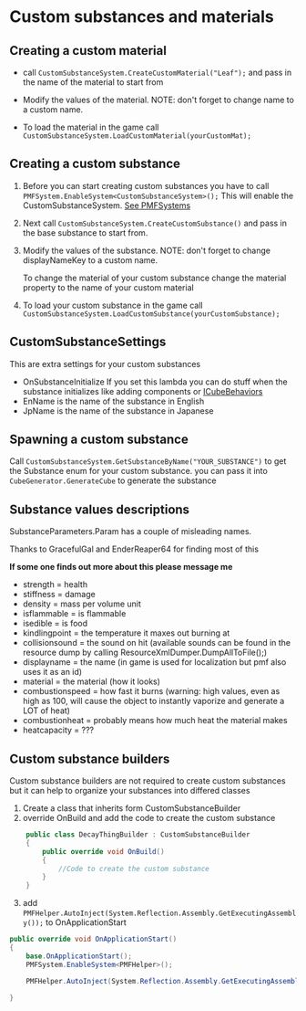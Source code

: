 # Custom substances and materials


## Creating a custom material
* call ```CustomSubstanceSystem.CreateCustomMaterial("Leaf");``` and pass in the name of the material to start from
* Modify the values of the material. NOTE: don't forget to change name to a custom name.

* To load the material in the game call ```CustomSubstanceSystem.LoadCustomMaterial(yourCustomMat);```



## Creating a custom substance
1) Before you can start creating custom substances you have to call ``` PMFSystem.EnableSystem<CustomSubstanceSystem>(); ``` This will enable the CustomSubstanceSystem. [See PMFSystems](./PMFSystems.md)

2) Next call ```CustomSubstanceSystem.CreateCustomSubstance()``` and pass in the base substance to start from.

3) Modify the values of the substance. NOTE: don't forget to change displayNameKey to a custom name.

    To change the material of your custom substance change the material property to the name of your custom material

4) To load your custom substance in the game call ```CustomSubstanceSystem.LoadCustomSubstance(yourCustomSubstance);```

## CustomSubstanceSettings
This are extra settings for your custom substances
* OnSubstanceInitialize If you set this lambda you can do stuff when the substance initializes like adding components or [ICubeBehaviors](./ICubeBehaviors.md)
* EnName is the name of the substance in English
* JpName is the name of the substance in Japanese

## Spawning a custom substance
Call ```CustomSubstanceSystem.GetSubstanceByName("YOUR_SUBSTANCE")``` to get the Substance enum for your custom substance. you can pass it into ```CubeGenerator.GenerateCube``` to generate the substance


## Substance values descriptions
SubstanceParameters.Param has a couple of misleading names.

Thanks to GracefulGal and EnderReaper64 for finding most of this

**If some one finds out more about this please message me**
* strength = health
* stiffness = damage
* density = mass per volume unit
* isflammable = is flammable
* isedible = is food
* kindlingpoint = the temperature it maxes out burning at
* collisionsound = the sound on hit (available sounds can be found in the resource dump by calling ResourceXmlDumper.DumpAllToFile();)
* displayname = the name (in game is used for localization but pmf also uses it as an id)
* material = the material (how it looks)
* combustionspeed = how fast it burns (warning: high values, even as high as 100, will cause the object to instantly vaporize and generate a LOT of heat)
* combustionheat = probably means how much heat the material makes
* heatcapacity = ???

## Custom substance builders
Custom substance builders are not required to create custom substances but it can help to organize your substances into differed classes
1) Create a class that inherits form CustomSubstanceBuilder
2) override OnBuild and add the code to create the custom substance
```cs
    public class DecayThingBuilder : CustomSubstanceBuilder
    {
        public override void OnBuild()
        {
            //Code to create the custom substance
        }
    }
```
3) add ``` PMFHelper.AutoInject(System.Reflection.Assembly.GetExecutingAssembly()); ``` to OnApplicationStart
```cs
public override void OnApplicationStart()
{
    base.OnApplicationStart();
    PMFSystem.EnableSystem<PMFHelper>();

    PMFHelper.AutoInject(System.Reflection.Assembly.GetExecutingAssembly());
    
}
```
